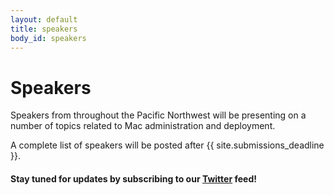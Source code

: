 ```yaml
---
layout: default
title: speakers
body_id: speakers
---
```


# Speakers

<p class="lead">

Speakers from throughout the Pacific Northwest will be presenting on a number of topics related to Mac administration and deployment.

</p>


<p class="lead">

A complete list of speakers will be posted after {{ site.submissions_deadline }}.

</p>

#### Stay tuned for updates by subscribing to our [Twitter](https://twitter.com/intent/follow?&screen_name=MacDevOpsYVR) feed!


